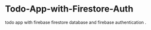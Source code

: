 # Todo-App-with-Firestore-Auth
todo app with firebase firestore database and firebase authentication . 
